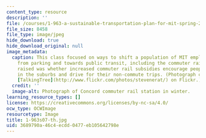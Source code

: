 ```yaml
---
content_type: resource
description: ''
file: /courses/1-963-a-sustainable-transportation-plan-for-mit-spring-2007/3689790a46c4ecdd0477eb105642798e_1-963s07-th.jpg
file_size: 8458
file_type: image/jpeg
hide_download: true
hide_download_original: null
image_metadata:
  caption: This class focused on ways to shift a population of MIT employees away
    from parking and towards public transit, including the commuter rail. One question
    raised was whether increased commuter rail subsidies encourage people to live
    in the suburbs and drive for their non-commute trips. (Photograph courtesy of
    [TalkingTree](http://www.flickr.com/photos/stevenerat/) on Flickr.)
  credit: ''
  image-alt: Photograph of Concord commuter rail station in winter.
learning_resource_types: []
license: https://creativecommons.org/licenses/by-nc-sa/4.0/
ocw_type: OCWImage
resourcetype: Image
title: 1-963s07-th.jpg
uid: 3689790a-46c4-ecdd-0477-eb105642798e
---
```

